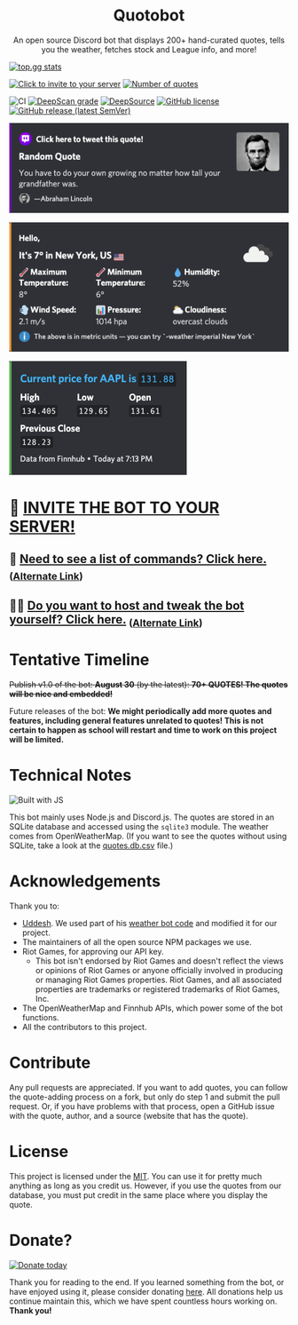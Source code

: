 <h1 align="center">Quotobot</h1>
<p align="center">An open source Discord bot that displays 200+ hand-curated quotes, tells you the weather, fetches stock and League info, and more!</p>

[![top.gg stats](https://top.gg/api/widget/746889272992464958.svg)](https://top.gg/bot/746889272992464958)

[![Click to invite to your server](https://img.shields.io/static/v1?label=Invite%20to&message=your%20server&color=7289DA&logo=Discord)](http://quotobot.ml) 
[![Number of quotes](https://img.shields.io/badge/dynamic/yaml?color=blue&label=quotes&query=%24.count&url=https%3A%2F%2Fraw.githubusercontent.com%2FTeam-Gigabyte%2Fquotobot%2Fmaster%2Fdb%2Fquotes.count.yml)](https://github.com/Team-Gigabyte/quotobot/blob/master/db/quotes.db.csv)


![CI](https://github.com/Team-Gigabyte/quotobot/workflows/CI/badge.svg) 
[![DeepScan grade](https://deepscan.io/api/teams/10906/projects/13838/branches/243095/badge/grade.svg)](https://deepscan.io/dashboard#view=project&tid=10906&pid=13838&bid=243095) 
[![DeepSource](https://deepsource.io/gh/Team-Gigabyte/quotobot.svg/?label=active+issues)](https://deepsource.io/gh/Team-Gigabyte/quotobot/?ref=repository-badge)
[![GitHub license](https://img.shields.io/github/license/Team-Gigabyte/quotobot)](https://github.com/Team-Gigabyte/quotobot/blob/master/LICENSE) 
[![GitHub release (latest SemVer)](https://img.shields.io/github/v/release/Team-Gigabyte/quotobot?logo=github&sort=semver)](https://github.com/Team-Gigabyte/quotobot/releases/latest) 


![Quotes screenshot](https://raw.githubusercontent.com/Team-Gigabyte/quotobot/master/img/Demo%20Picture.png)

![Weather screenshot](https://raw.githubusercontent.com/Team-Gigabyte/quotobot/master/img/Weather%20Demo.png)

![Stock screenshot](https://raw.githubusercontent.com/Team-Gigabyte/quotobot/master/img/Stock%20Demo.png)


# 🤖 [INVITE THE BOT TO YOUR SERVER!](http://quotobot.ml)
## 🤔 [Need to see a list of commands? Click here.](../../wiki/Help) <sub>([Alternate Link](https://github.com/Team-Gigabyte/quotobot/wiki/Help))</sub>
## 👨‍💻 [Do you want to host and tweak the bot yourself? Click here.](../../wiki/Hosting) <sub>([Alternate Link](https://github.com/Team-Gigabyte/quotobot/wiki/Hosting))</sub>

# Tentative Timeline
~~Publish v1.0 of the bot: **August 30** (by the latest): **70+ QUOTES! The quotes will be nice and embedded!**~~

Future releases of the bot: **We might periodically add more quotes and features, including general features unrelated to quotes! This is not certain to happen as school will restart and time to work on this project will be limited.**
# Technical Notes
![Built with JS](https://img.shields.io/static/v1?label=built%20with&message=JS&color=yellow&logo=javascript)

This bot mainly uses Node.js and Discord.js. The quotes are stored in an SQLite database and accessed using the `sqlite3` module. The weather comes from OpenWeatherMap. (If you want to see the quotes without using SQLite, take a look at the [quotes.db.csv](./db/quotes.db.csv) file.)

# Acknowledgements
Thank you to:
* [Uddesh](https://github.com/UddeshJain). We used part of his [weather bot code](https://github.com/UddeshJain/Discord-Weather-Bot) and modified it for our project.
* The maintainers of all the open source NPM packages we use.
* Riot Games, for approving our API key.
  * This bot isn't endorsed by Riot Games and doesn't reflect the views or opinions of Riot Games or anyone officially involved in producing or managing Riot Games properties. Riot Games, and all associated properties are trademarks or registered trademarks of Riot Games, Inc.
* The OpenWeatherMap and Finnhub APIs, which power some of the bot functions.
* All the contributors to this project.

# Contribute
Any pull requests are appreciated. If you want to add quotes, you can follow the quote-adding process on a fork, but only do step 1 and submit the pull request. Or, if you have problems with that process, open a GitHub issue with the quote, author, and a source (website that has the quote).
# License
This project is licensed under the [MIT](https://github.com/Team-Gigabyte/quotobot/blob/master/LICENSE). You can use it for pretty much anything as long as you credit us.
However, if you use the quotes from our database, you must put credit in the same place where you display the quote.
# Donate?
[![Donate today](https://img.shields.io/static/v1?label=donate&message=today&color=green)](https://github.com/Team-Gigabyte/donate)

Thank you for reading to the end. If you learned something from the bot, or have enjoyed using it, please consider donating [here](https://github.com/Team-Gigabyte/donate). All donations help us continue maintain this, which we have spent countless hours working on. **Thank you!**
